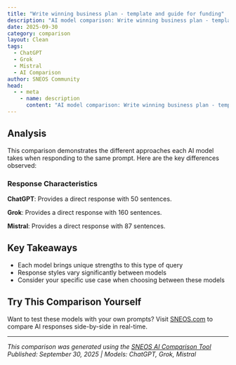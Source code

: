 ```yaml
---
title: "Write winning business plan - template and guide for funding"
description: "AI model comparison: Write winning business plan - template and guide for funding..."
date: 2025-09-30
category: comparison
layout: Clean
tags:
  - ChatGPT
  - Grok
  - Mistral
  - AI Comparison
author: SNEOS Community
head:
  - - meta
    - name: description
      content: "AI model comparison: Write winning business plan - template and guide for funding..."
---
```


<ChatComparison
  title="Write winning business plan - template and guide for funding"
  prompt="Write winning business plan - template and guide for funding"
  :responses='{
    "ChatGPT": "Certainly! Below is a detailed template and guide to writing a winning business plan designed to attract funding. Feel free to customize this to your specific business.\n\n---\n\n# Winning Business Plan Template \u0026 Guide for Funding\n\n---\n\n## Executive Summary\n\n**Purpose:** A compelling snapshot of your business and funding request.\n\n- **Business name \u0026 location**\n- **Mission statement**\n- **Business concept \u0026 value proposition**\n- **Brief description of products/services**\n- **Market opportunity**\n- **Summary of financial projections**\n- **Funding amount requested \u0026 intended use**\n- **Vision for growth/exit strategy**\n\n*Tip:* Write this section last, but place it first in the document.\n\n---\n\n## 1. Company Description\n\n**Purpose:** Present your business\u2019s identity and unique advantages.\n\n- Business name, location, and legal structure (LLC, Corporation, etc.)\n- Founding date and history\n- Vision and mission\n- Business goals \u0026 objectives\n- Core values\n- Overview of products or services\n- Unique selling proposition (USP)\n- Stage of development (startup, growth, established)\n- Key milestones achieved so far\n\n---\n\n## 2. Market Analysis\n\n**Purpose:** Show deep understanding of your market and customers.\n\n- Industry overview and outlook\n- Target market definition (demographics, geography, behavior)\n- Market size and growth potential\n- Customer needs and trends\n- Competitive analysis: Identify key competitors, strengths, and weaknesses\n- Your competitive advantage / differentiators\n- Barriers to entry and regulatory environment\n\n*Tip:* Use data from credible market research sources.\n\n---\n\n## 3. Organization and Management\n\n**Purpose:** Highlight your team\u2019s capability to execute the plan.\n\n- Organizational structure (org chart optional)\n- Backgrounds of founders and key team members (experience, skills)\n- Roles and responsibilities\n- Advisory board and consultants, if any\n- Hiring plans and workforce strategy\n\n*Tip:* Include LinkedIn profiles or relevant credentials if possible.\n\n---\n\n## 4. Products or Services\n\n**Purpose:** Describe what you sell and how it benefits customers.\n\n- Detailed description of products or services\n- Features, benefits, and uniqueness\n- Current status (prototype, production, pilot, etc.)\n- Intellectual property (patents, trademarks)\n- Pricing model and strategy\n- Research \u0026 development activities\n- Future product/service roadmap\n\n---\n\n## 5. Marketing and Sales Strategy\n\n**Purpose:** Explain how you will attract and retain customers.\n\n- Marketing plan and channels (digital, traditional, PR, partnerships)\n- Branding and positioning strategy\n- Sales strategy and tactics\n- Customer acquisition and retention strategies\n- Strategic partnerships or alliances\n- Sales funnel/process\n- Expected conversion rates and sales cycle\n\n---\n\n## 6. Funding Request\n\n**Purpose:** Specify what you need and how you will use the funds.\n\n- Amount of funding requested\n- Type of funding sought (equity, debt, convertible note, grant)\n- Breakdown of how funds will be used (e.g., product development, marketing, hiring)\n- Future funding requirements (if applicable)\n- Proposed terms for investors (ownership, equity share, ROI)\n\n*Tip:* Be realistic and transparent.\n\n---\n\n## 7. Financial Projections\n\n**Purpose:** Prove the business\u2019s financial viability and potential returns.\n\n- Revenue model and assumptions\n- Profit \u0026 Loss projection (3-5 years)\n- Cash flow statement projection\n- Balance sheet projection\n- Break-even analysis\n- Key financial ratios and metrics\n- Sensitivity analysis or scenarios\n\n*Tip:* Use charts and graphs for clarity.\n\n---\n\n## 8. Appendix\n\n**Purpose:** Provide supporting documents and detailed information.\n\n- Resumes of founders and key team members\n- Product brochures or photos\n- Market research data\n- Legal documents (licenses, contracts)\n- Letters of intent or customer testimonials\n- Detailed financial models and assumptions\n\n---\n\n# Guide \u0026 Tips for Writing a Winning Business Plan for Funding\n\n### 1. Know Your Audience\n- Tailor your plan to the investor type (angel, VC, bank).\n- Highlight financial returns and risk mitigation for investors.\n\n### 2. Keep It Clear and Concise\n- Avoid jargon and keep language simple.\n- Use bullet points, visuals, and summaries.\n\n### 3. Show Market Demand and Traction\n- Present evidence of customer interest or sales.\n- Share testimonials, pilot results, or LOIs.\n\n### 4. Demonstrate a Strong Team\n- Investors bet on people as much as ideas.\n- Showcase backgrounds that complement business needs.\n\n### 5. Be Realistic and Honest\n- Provide reasonable assumptions and forecasts.\n- Address risks and mitigation strategies openly.\n\n### 6. Professional Presentation\n- Use consistent formatting and design.\n- Proofread for grammar and accuracy.\n\n### 7. Update Regularly\n- Keep the plan current as your business evolves.\n\n---\n\nIf you want, I can help you draft each section with specific details about your business\u2014just provide some info!",
    "Grok": "Creating a winning business plan is a crucial step to secure funding and guide the direction of your business. Below is a detailed **template** and **guide** to help you craft a compelling business plan that can impress investors, lenders, and stakeholders. The plan is structured to be clear, concise, and professional while addressing the key areas that funders are interested in.\n\n---\n\n## **Business Plan Template for Funding**\n\n### **1. Cover Page**\n- **Business Name**: [Your Business Name]\n- **Logo**: [Include your company logo, if applicable]\n- **Tagline**: [A short, impactful tagline, if applicable]\n- **Contact Information**:\n  - Owner/Founder Name: [Your Name]\n  - Email: [Your Email]\n  - Phone: [Your Phone Number]\n  - Date: [Submission Date]\n\n---\n\n### **2. Executive Summary**\n- **Purpose**: A snapshot of your business plan (1-2 pages) to grab attention. Write this section last, summarizing the key points from the rest of the plan.\n- **Content**:\n  - Business concept: What does your business do?\n  - Problem and solution: What problem are you solving, and how?\n  - Target market: Who are your customers?\n  - Unique value proposition (UVP): What makes your business stand out?\n  - Business model: How will you make money?\n  - Funding request: How much money are you seeking, and what will it be used for?\n  - Financial highlights: Brief summary of revenue projections or key financial goals.\n  - Team: Brief mention of key team members and their expertise.\n  - Milestones: Key short-term goals or achievements.\n\n*Tip*: Keep it compelling and concise. Investors often decide whether to read further based on this section.\n\n---\n\n### **3. Company Description**\n- **Purpose**: Provide an overview of your business.\n- **Content**:\n  - Business name and legal structure (e.g., LLC, Corporation).\n  - Mission statement: Why does your business exist?\n  - Vision statement: Where do you see your business in the future?\n  - Business history (if applicable): When was it founded, and what has been accomplished so far?\n  - Location: Physical or online presence.\n  - Industry: What industry are you in, and what are the trends?\n\n*Tip*: Be clear about your purpose and long-term goals to align with funders\u2019 interests.\n\n---\n\n### **4. Market Analysis**\n- **Purpose**: Demonstrate that you understand your industry, market, and competitors.\n- **Content**:\n  - Industry overview: Size, growth potential, and trends.\n  - Target market: Define your ideal customer (demographics, psychographics, location, size of market).\n  - Market needs: What pain points or gaps exist in the market?\n  - Competitive analysis: Who are your main competitors? What are their strengths and weaknesses? How will you differentiate yourself? (Use a table for clarity if possible.)\n  - SWOT Analysis (Strengths, Weaknesses, Opportunities, Threats): Highlight internal and external factors.\n\n*Tip*: Use data and research (e.g., industry reports, surveys) to back up your claims.\n\n---\n\n### **5. Products and Services**\n- **Purpose**: Describe what you\u2019re selling and why it\u2019s valuable.\n- **Content**:\n  - Product/Service description: What are you offering? Include features and benefits.\n  - Problem solved: How does it address customer needs or pain points?\n  - Pricing strategy: How will you price your offerings, and why?\n  - Stage of development: Is it a prototype, in production, or already launched? Include any patents, trademarks, or intellectual property.\n  - Future offerings: Any plans for additional products or services?\n\n*Tip*: Focus on the value to the customer and how it sets you apart from competitors.\n\n---\n\n### **6. Marketing and Sales Strategy**\n- **Purpose**: Explain how you\u2019ll attract and retain customers.\n- **Content**:\n  - Marketing plan:\n    - Branding: How will you position your business in the market?\n    - Channels: What methods will you use (e.g., social media, SEO, paid ads, events)?\n    - Budget: How much will you spend on marketing?\n  - Sales strategy:\n    - Sales process: How will you convert leads to customers?\n    - Distribution: How will your product/service reach customers?\n    - Sales team: Who will handle sales, and what are their qualifications?\n  - Customer retention: How will you keep customers coming back?\n\n*Tip*: Be specific about tactics and timelines to show funders you have a practical plan.\n\n---\n\n### **7. Organization and Management**\n- **Purpose**: Showcase the team behind the business and your structure.\n- **Content**:\n  - Ownership structure: Who owns the business, and what are the ownership percentages?\n  - Management team: Key members, their roles, and relevant experience (include bios or resumes in the appendix if detailed).\n  - Organizational chart: Visual representation of your team structure (if applicable).\n  - Advisors: Any mentors, consultants, or board members supporting the business.\n  - Hiring plan: Future staffing needs and timelines.\n\n*Tip*: Highlight the strengths of your team to build investor confidence. If there are gaps, explain how you\u2019ll address them.\n\n---\n\n### **8. Operational Plan**\n- **Purpose**: Outline how your business will operate day-to-day.\n- **Content**:\n  - Production: How will your product/service be created or delivered?\n  - Facilities: Where will you operate, and what equipment is needed?\n  - Suppliers: Key suppliers or partners and their roles.\n  - Logistics: How will you handle inventory, shipping, or distribution?\n  - Technology: Any systems or software needed for operations.\n  - Milestones: Key operational goals and deadlines.\n\n*Tip*: Show that you\u2019ve thought through the practical aspects of running the business.\n\n---\n\n### **9. Financial Plan**\n- **Purpose**: Provide a realistic picture of your financial health and projections to prove the business is a sound investment.\n- **Content**:\n  - Start-up costs: Itemized list of initial expenses (if applicable).\n  - Funding request: How much are you seeking, and how will it be used? Be specific (e.g., $50,000 for marketing, $30,000 for equipment).\n  - Revenue model: How will you generate income (e.g., sales, subscriptions, licensing)?\n  - Financial projections (3-5 years):\n    - Income statement: Revenue, expenses, and profit/loss.\n    - Cash flow statement: Cash inflows and outflows.\n    - Balance sheet: Assets, liabilities, and equity.\n  - Break-even analysis: When will you start making a profit?\n  - Assumptions: Explain the basis for your projections (e.g., market size, growth rate).\n\n*Tip*: Use charts or graphs for clarity. Be conservative with projections, and include best-case/worst-case scenarios if possible.\n\n---\n\n### **10. Funding Request and Exit Strategy**\n- **Purpose**: Clearly state your funding needs and how investors will get a return on their investment.\n- **Content**:\n  - Funding amount: How much are you asking for, and in what form (e.g., equity, loan)?\n  - Use of funds: Break down how the money will be spent.\n  - Terms: What are you offering in return (e.g., percentage of equity, repayment terms)?\n  - Exit strategy: How will investors exit (e.g., acquisition, IPO, buyback)? Include a timeline if possible.\n\n*Tip*: Be transparent about risks and returns to build trust with funders.\n\n---\n\n### **11. Appendix**\n- **Purpose**: Include supporting documents for credibility and reference.\n- **Content** (optional, based on relevance):\n  - Resumes of key team members.\n  - Market research data or surveys.\n  - Product photos, prototypes, or designs.\n  - Legal documents (e.g., patents, trademarks, contracts).\n  - Letters of intent or partnerships.\n  - Additional financial details or spreadsheets.\n\n*Tip*: Keep this section organized and relevant\u2014don\u2019t overload it with unnecessary information.\n\n---\n\n## **Guide to Writing a Winning Business Plan for Funding**\n\n### **1. Understand Your Audience**\n- Tailor your plan to the type of funding you\u2019re seeking (e.g., bank loan, venture capital, angel investors).\n- Investors want to see a clear path to profitability and a return on investment.\n- Lenders (e.g., banks) focus on your ability to repay loans, so emphasize cash flow and collateral.\n\n### **2. Be Clear and Professional**\n- Use a clean, professional format with headings, bullet points, and tables for readability.\n- Avoid jargon unless your audience understands it\u2014explain technical terms if needed.\n- Proofread for grammar, spelling, and formatting errors.\n\n### **3. Focus on the Problem and Solution**\n- Investors fund businesses that solve real problems. Clearly articulate the problem and how your solution is unique or better than competitors.\n- Highlight your competitive advantage\u2014why will customers choose you?\n\n### **4. Back Up Claims with Data**\n- Use market research, industry reports, or customer feedback to support your assertions.\n- Financial projections should be realistic and based on reasonable assumptions.\n\n### **5. Highlight Your Team**\n- Investors often bet on people, not just ideas. Showcase your team\u2019s expertise and passion.\n- If you lack experience in certain areas, mention how you\u2019ll fill those gaps (e.g., hiring, advisors).\n\n### **6. Be Specific About Funding Needs**\n- Clearly state how much money you need, how it will be used, and what the investor will gain.\n- Avoid vague requests\u2014break down costs and expected outcomes.\n\n### **7. Show Traction (if Applicable)**\n- If your business is already operating, include evidence of success (e.g., sales, partnerships, customer testimonials).\n- Traction demonstrates demand and reduces perceived risk for funders.\n\n### **8. Keep It Concise but Comprehensive**\n- Aim for 15-30 pages,",
    "Mistral": "Creating a winning business plan is crucial for securing funding and ensuring the success of your venture. Below is a comprehensive template and guide to help you craft a compelling business plan.\n\n### Business Plan Template\n\n#### 1. Executive Summary\n- **Company Description**: Brief overview of your business.\n- **Mission Statement**: What your business aims to achieve.\n- **Products/Services**: What you offer.\n- **Market**: Target audience and market size.\n- **Financial Information**: Key financial points.\n- **Funding Request**: Amount needed and how it will be used.\n\n#### 2. Company Description\n- **Business Name**: Official name of your business.\n- **Location**: Where your business is based.\n- **Mission Statement**: Expanded version of your mission.\n- **Vision Statement**: Long-term goals and aspirations.\n- **Business Structure**: Legal structure (e.g., LLC, Corporation).\n\n#### 3. Market Analysis\n- **Industry Description**: Overview of the industry.\n- **Target Market**: Detailed description of your ideal customer.\n- **Market Trends**: Current and future trends in the industry.\n- **Market Size**: Estimated size of your market.\n- **Competitive Analysis**: Identify key competitors and their strengths/weaknesses.\n- **SWOT Analysis**: Strengths, Weaknesses, Opportunities, Threats.\n\n#### 4. Organization and Management\n- **Organizational Structure**: Chart showing roles and responsibilities.\n- **Ownership Information**: Owners and their roles.\n- **Management Team**: Key team members and their backgrounds.\n- **Advisory Board**: External advisors and their expertise.\n\n#### 5. Service or Product Line\n- **Description of Product/Service**: Detailed explanation.\n- **Product Lifecycle**: Current stage and future plans.\n- **Intellectual Property**: Patents, trademarks, etc.\n- **Research and Development**: Ongoing and future R\u0026D activities.\n\n#### 6. Marketing and Sales Strategy\n- **Marketing Strategy**: How you will reach your target market.\n- **Sales Strategy**: How you will sell your product/service.\n- **Sales Forecast**: Projected sales figures.\n- **Sales Team**: Structure and roles of the sales team.\n\n#### 7. Funding Request\n- **Funding Needs**: Amount needed.\n- **Types of Funding**: Equity, debt, etc.\n- **Use of Funds**: How the funds will be used.\n- **Offer**: What you are offering in return (e.g., equity, interest).\n\n#### 8. Financial Projections\n- **Historical Financial Data**: Past financial performance (if applicable).\n- **Prospective Financial Data**: Future projections.\n- **Break-Even Analysis**: Point at which the business will be profitable.\n- **Projected Financial Statements**: Income statements, balance sheets, cash flow statements.\n\n#### 9. Appendix (Optional)\n- **Supporting Documents**: Resumes, permits, leases, etc.\n- **Additional Information**: Any other relevant information.\n\n### Guide for Funding\n\n#### 1. Understand Your Audience\n- **Investors**: Know what they are looking for (e.g., ROI, scalability).\n- **Lenders**: Understand their criteria (e.g., creditworthiness, collateral).\n\n#### 2. Be Clear and Concise\n- **Executive Summary**: Should be compelling and to the point.\n- **Financial Projections**: Must be realistic and well-supported.\n\n#### 3. Highlight Your Unique Selling Proposition (USP)\n- **What Makes You Different**: Clearly articulate what sets your business apart.\n- **Market Need**: Show how your product/service meets a real need.\n\n#### 4. Showcase Your Team\n- **Experience and Expertise**: Highlight the strengths of your management team.\n- **Advisory Board**: Include any notable advisors or mentors.\n\n#### 5. Provide Detailed Financial Projections\n- **Realistic Assumptions**: Base your projections on solid data.\n- **Break-Even Analysis**: Show when you expect to become profitable.\n\n#### 6. Address Risks and Challenges\n- **Risk Management**: Identify potential risks and how you plan to mitigate them.\n- **Contingency Plans**: Have backup plans in case things don\u2019t go as expected.\n\n#### 7. Be Prepared for Questions\n- **Anticipate Questions**: Think about what investors/lenders might ask.\n- **Practice Your Pitch**: Be ready to present your business plan confidently.\n\n#### 8. Follow Up\n- **Post-Meeting Communication**: Send a thank-you note and follow up on any questions.\n- **Keep Them Updated**: Provide updates on your progress and any new developments.\n\n### Tips for Success\n\n- **Research**: Thoroughly research your market and competitors.\n- **Feedback**: Get feedback from mentors, advisors, and potential customers.\n- **Iterate**: Be prepared to revise your plan based on feedback and new information.\n- **Network**: Build relationships with potential investors and industry experts.\n\nBy following this template and guide, you\u0027ll be well on your way to creating a winning business plan that can attract the funding you need to succeed."
  }'
  published-date="22:46"
/>

## Analysis

This comparison demonstrates the different approaches each AI model takes when responding to the same prompt. Here are the key differences observed:

### Response Characteristics

**ChatGPT**: Provides a direct response with 50 sentences. 

**Grok**: Provides a direct response with 160 sentences. 

**Mistral**: Provides a direct response with 87 sentences. 

## Key Takeaways

- Each model brings unique strengths to this type of query
- Response styles vary significantly between models
- Consider your specific use case when choosing between these models

## Try This Comparison Yourself

Want to test these models with your own prompts? Visit [SNEOS.com](https://sneos.com) to compare AI responses side-by-side in real-time.

---

*This comparison was generated using the [SNEOS AI Comparison Tool](https://sneos.com)*
*Published: September 30, 2025 | Models: ChatGPT, Grok, Mistral*
